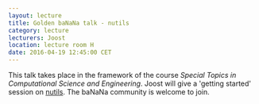 ```yaml
---
layout: lecture
title: Golden baNaNa talk - nutils   
category: lecture
lecturers: Joost
location: lecture room H
date: 2016-04-19 12:45:00 CET
---
```


This talk takes place in the framework of the course *Special Topics in Computational Science and
Engineering*. Joost will give a 'getting started' session on [nutils]. The baNaNa community is
welcome to join.

[nutils]: http://www.nutils.org
